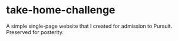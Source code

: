 # take-home-challenge
A simple single-page website that I created for admission to Pursuit. Preserved for posterity.
